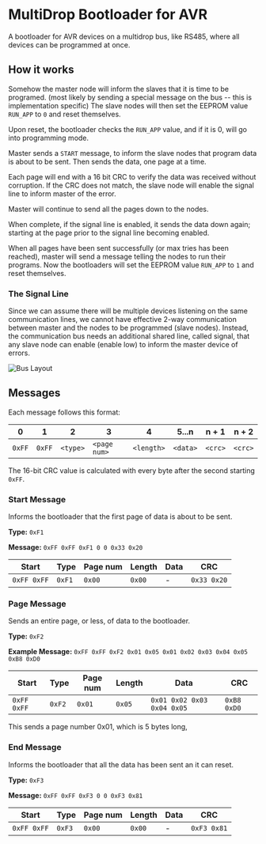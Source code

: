# MultiDrop Bootloader for AVR

A bootloader for AVR devices on a multidrop bus, like RS485, where all devices can be programmed at once.


## How it works

Somehow the master node will inform the slaves that it is time to be programed.
(most likely by sending a special message on the bus -- this is implementation specific)
The slave nodes will then set the EEPROM value `RUN_APP` to `0` and reset themselves.

Upon reset, the bootloader checks the `RUN_APP` value, and if it is 0, will go
into programming mode.

Master sends a `START` message, to inform the slave nodes that program data is 
about to be sent. Then sends the data, one page at a time. 

Each page will end with a 16 bit CRC to verify the data was received without 
corruption. If the CRC does not match, the slave node will enable the signal
line to inform master of the error.

Master will continue to send all the pages down to the nodes. 

When complete, if the signal line is enabled, it sends the data down again; starting
at the page prior to the signal line becoming enabled.

When all pages have been sent successfully (or max tries has been reached), master
will send a message telling the nodes to run their programs. Now the bootloaders
will set the EEPROM value `RUN_APP` to `1` and reset themselves.

### The Signal Line 

Since we can assume there will be multiple devices listening on the same
communication lines, we cannot have effective 2-way communication between
master and the nodes to be programmed (slave nodes). Instead, the communication
bus needs an additional shared line, called signal, that any slave node can
enable (enable low) to inform the master device of errors.

![Bus Layout](./diagrams/bus.png)

## Messages

Each message follows this format:

|  0     |  1     |  2       |  3           |  4         |  5...n   | n + 1   | n + 2  | 
|--------|--------|----------|--------------|------------|----------|---------|--------|
| `0xFF` | `0xFF` | `<type>` | `<page num>` | `<length>` | `<data>` | `<crc>` | `<crc>`|

The 16-bit CRC value is calculated with every byte after the second starting `0xFF`.

### Start Message

Informs the bootloader that the first page of data is about to be sent.

**Type:** `0xF1`

**Message:** `0xFF 0xFF 0xF1 0 0 0x33 0x20`

| Start       | Type   | Page num | Length | Data | CRC         | 
|-------------|--------|----------|--------|------|-------------|
| `0xFF 0xFF` | `0xF1` | `0x00`   | `0x00` | -    | `0x33 0x20` |


### Page Message

Sends an entire page, or less, of data to the bootloader.

**Type:** `0xF2`

**Example Message:** `0xFF 0xFF 0xF2 0x01 0x05 0x01 0x02 0x03 0x04 0x05 0xB8 0xD0`

| Start       | Type   | Page num | Length | Data                       | CRC         | 
|-------------|--------|----------|--------|----------------------------|-------------|
| `0xFF 0xFF` | `0xF2` | `0x01`   | `0x05` | `0x01 0x02 0x03 0x04 0x05` | `0xB8 0xD0` |

This sends a page number 0x01, which is 5 bytes long,

### End Message

Informs the bootloader that all the data has been sent an it can reset.

**Type:** `0xF3`

**Message:** `0xFF 0xFF 0xF3 0 0 0xF3 0x81`

| Start       | Type   | Page num | Length | Data | CRC         | 
|-------------|--------|----------|--------|------|-------------|
| `0xFF 0xFF` | `0xF3` | `0x00`   | `0x00` | -    | `0xF3 0x81` |

